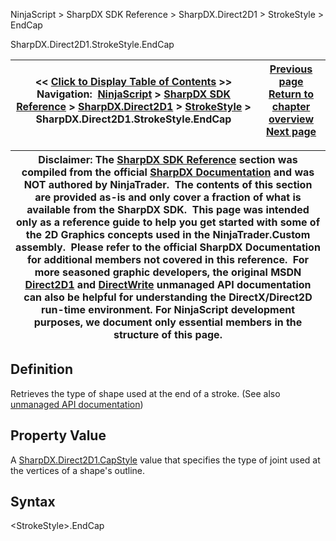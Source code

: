 ﻿
NinjaScript \> SharpDX SDK Reference \> SharpDX.Direct2D1 \> StrokeStyle \> EndCap

SharpDX.Direct2D1\.StrokeStyle.EndCap

| \<\< [Click to Display Table of Contents](sharpdx_direct2d1_strokestyle_endcap.md) \>\> **Navigation:**     [NinjaScript](ninjascript.md) \> [SharpDX SDK Reference](sharpdx_sdk_reference.md) \> [SharpDX.Direct2D1](sharpdx_direct2d1.md) \> [StrokeStyle](sharpdx_direct2d1_strokestyle.md) \> SharpDX.Direct2D1\.StrokeStyle.EndCap | [Previous page](sharpdx_direct2d1_strokestyle_dashstyle.md) [Return to chapter overview](sharpdx_direct2d1_strokestyle.md) [Next page](sharpdx_direct2d1_strokestyle_getdashes.md) |
| --- | --- |

| Disclaimer: The [SharpDX SDK Reference](sharpdx_sdk_reference.md) section was compiled from the official [SharpDX Documentation](http://sharpdx.org/) and was NOT authored by NinjaTrader.  The contents of this section are provided as\-is and only cover a fraction of what is available from the SharpDX SDK.  This page was intended only as a reference guide to help you get started with some of the 2D Graphics concepts used in the NinjaTrader.Custom assembly.  Please refer to the official SharpDX Documentation for additional members not covered in this reference.  For more seasoned graphic developers, the original MSDN [Direct2D1](https://msdn.microsoft.com/en-us/library/windows/desktop/dd370990.aspx) and [DirectWrite](https://msdn.microsoft.com/en-us/library/windows/desktop/dd368038.aspx) unmanaged API documentation can also be helpful for understanding the DirectX/Direct2D run\-time environment. For NinjaScript development purposes, we document only essential members in the structure of this page. |
| --- |

## Definition
Retrieves the type of shape used at the end of a stroke. 
(See also [unmanaged API documentation](http://msdn.microsoft.com/en-us/library/dd372238.aspx))
 
## Property Value
A [SharpDX.Direct2D1\.CapStyle](sharpdx_direct2d1_capstyle.md) value that specifies the type of joint used at the vertices of a shape's outline.
 
## Syntax
\<StrokeStyle\>.EndCap
## 
## 
